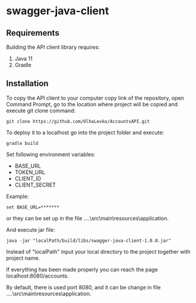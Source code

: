 # swagger-java-client


## Requirements

Building the API client library requires:
1. Java 11
2. Gradle

## Installation

To copy the API client to your computer copy link of the repository, open Command Prompt, go to the location where project will be copied and execute git clone command:

```shell
git clone https://github.com/OlhaLevko/AccountsAPI.git
```

To deploy it to a localhost go into the project folder and execute:

```shell
gradle build
```
Set following environment variables:
* BASE_URL
* TOKEN_URL
* CLIENT_ID
* CLIENT_SECRET

Example:

```shell
set BASE_URL=*******
```

or they can be set up in the file ..\..\src\main\resources\application.

And execute jar file: 

```shell
java -jar "localPath/build/libs/swagger-java-client-1.0.0.jar"
```

Instead of "localPath" input your local directory to the project together with project name.


If everything has been made properly you can reach the page localhost:8080/accounts.

By default, there is used port 8080, and it can be change in file ..\..\src\main\resources\application.